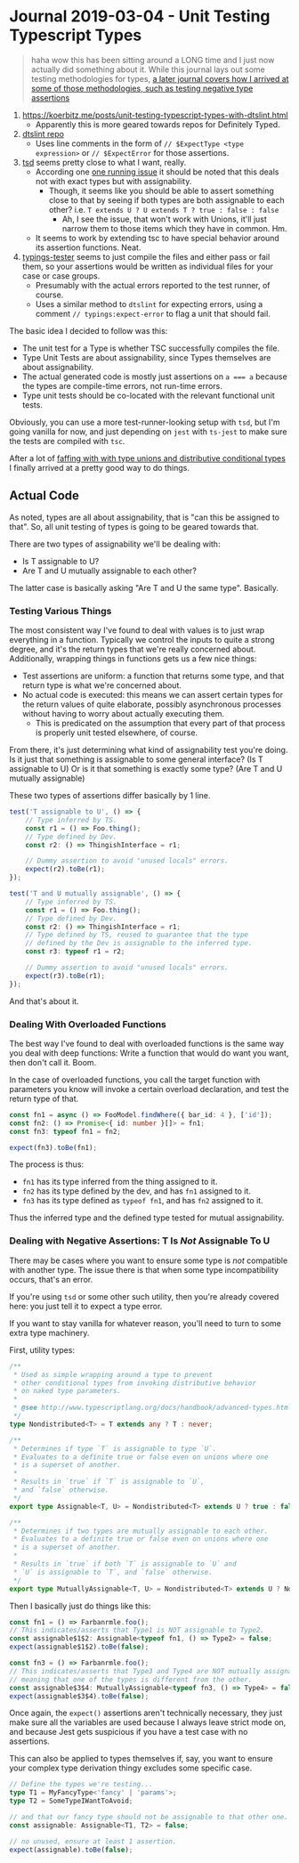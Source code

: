 Journal 2019-03-04 - Unit Testing Typescript Types
==================================================

> haha wow this has been sitting around a LONG time and I just now actually did something about it.  While this journal lays out some testing methodologies for types, [a later journal covers how I arrived at some of those methodologies, such as testing negative type assertions](./Journal%202019-08-20%20-%20Unit%20Testing%20Negative%20Type%20Assertions.md)

1. https://koerbitz.me/posts/unit-testing-typescript-types-with-dtslint.html
    - Apparently this is more geared towards repos for Definitely Typed.
2. [dtslint repo](https://github.com/Microsoft/dtslint)
    - Uses line comments in the form of `// $ExpectType <type expression>` or `// $ExpectError` for those assertions.
3. [tsd](https://www.npmjs.com/package/tsd) seems pretty close to what I want, really.
    - According one [one running issue](https://github.com/SamVerschueren/tsd/issues/10) it should be noted that this deals not with exact types but with assignability.
        - Though, it seems like you should be able to assert something close to that by seeing if both types are both assignable to each other?  i.e. `T extends U ? U extends T ? true : false : false`
            - Ah, I see the issue, that won't work with Unions, it'll just narrow them to those items which they have in common.  Hm.
    - It seems to work by extending tsc to have special behavior around its assertion functions.  Neat.
4. [typings-tester](https://www.npmjs.com/package/typings-tester) seems to just compile the files and either pass or fail them, so your assertions would be written as individual files for your case or case groups.
    - Presumably with the actual errors reported to the test runner, of course.
    - Uses a similar method to `dtslint` for expecting errors, using a comment `// typings:expect-error` to flag a unit that should fail.

The basic idea I decided to follow was this:

- The unit test for a Type is whether TSC successfully compiles the file.
- Type Unit Tests are about assignability, since Types themselves are about assignability.
- The actual generated code is mostly just assertions on `a === a` because the types are compile-time errors, not run-time errors.
- Type unit tests should be co-located with the relevant functional unit tests.

Obviously, you can use a more test-runner-looking setup with `tsd`, but I'm going vanilla for now, and just depending on `jest` with `ts-jest` to make sure the tests are compiled with `tsc`.

After a lot of [faffing with with type unions and distributive conditional types](./Journal%202019-08-20%20-%20Unit%20Testing%20Negative%20Type%20Assertions.md) I finally arrived at a pretty good way to do things.



## Actual Code

As noted, types are all about assignability, that is "can this be assigned to that".  So, all unit testing of types is going to be geared towards that.

There are two types of assignability we'll be dealing with:

- Is T assignable to U?
- Are T and U mutually assignable to each other?

The latter case is basically asking "Are T and U the same type".  Basically.


### Testing Various Things

The most consistent way I've found to deal with values is to just wrap everything in a function.  Typically we control the inputs to quite a strong degree, and it's the return types that we're really concerned about.  Additionally, wrapping things in functions gets us a few nice things:

- Test assertions are uniform: a function that returns some type, and that return type is what we're concerned about.
- No actual code is executed: this means we can assert certain types for the return values of quite elaborate, possibly asynchronous processes without having to worry about actually executing them.
    - This is predicated on the assumption that every part of that process is properly unit tested elsewhere, of course.

From there, it's just determining what kind of assignability test you're doing.  Is it just that something is assignable to some general interface? (Is T assignable to U)  Or is it that something is exactly some type? (Are T and U mutually assignable)

These two types of assertions differ basically by 1 line.

```typescript
test('T assignable to U', () => {
    // Type inferred by TS.
    const r1 = () => Foo.thing();
    // Type defined by Dev.
    const r2: () => ThingishInterface = r1;

    // Dummy assertion to avoid "unused locals" errors.
    expect(r2).toBe(r1);
});

test('T and U mutually assignable', () => {
    // Type inferred by TS.
    const r1 = () => Foo.thing();
    // Type defined by Dev.
    const r2: () => ThingishInterface = r1;
    // Type defined by TS, reused to guarantee that the type
    // defined by the Dev is assignable to the inferred type.
    const r3: typeof r1 = r2;

    // Dummy assertion to avoid "unused locals" errors.
    expect(r3).toBe(r1);
});
```

And that's about it.


### Dealing With Overloaded Functions

The best way I've found to deal with overloaded functions is the same way you deal with deep functions: Write a function that would do want you want, then don't call it.  Boom.

In the case of overloaded functions, you call the target function with parameters you know will invoke a certain overload declaration, and test the return type of that.

```typescript
const fn1 = async () => FooModel.findWhere({ bar_id: 4 }, ['id']);
const fn2: () => Promise<{ id: number }[]> = fn1;
const fn3: typeof fn1 = fn2;

expect(fn3).toBe(fn1);
```

The process is thus:

- `fn1` has its type inferred from the thing assigned to it.
- `fn2` has its type defined by the dev, and has `fn1` assigned to it.
- `fn3` has its type defined as `typeof fn1`, and has `fn2` assigned to it.

Thus the inferred type and the defined type tested for mutual assignability.


### Dealing with Negative Assertions: T Is _Not_ Assignable To U

There may be cases where you want to ensure some type is _not_ compatible with another type.  The issue there is that when some type incompatibility occurs, that's an error.

If you're using `tsd` or some other such utility, then you're already covered here: you just tell it to expect a type error.

If you want to stay vanilla for whatever reason, you'll need to turn to some extra type machinery.

First, utility types:

```typescript
/**
 * Used as simple wrapping around a type to prevent
 * other conditional types from invoking distributive behavior
 * on naked type parameters.
 *
 * @see http://www.typescriptlang.org/docs/handbook/advanced-types.html#distributive-conditional-types
 */
type Nondistributed<T> = T extends any ? T : never;

/**
 * Determines if type `T` is assignable to type `U`.
 * Evaluates to a definite true or false even on unions where one
 * is a superset of another.
 *
 * Results in `true` if `T` is assignable to `U`,
 * and `false` otherwise.
 */
export type Assignable<T, U> = Nondistributed<T> extends U ? true : false;

/**
 * Determines if two types are mutually assignable to each other.
 * Evaluates to a definite true or false even on unions where one
 * is a superset of another.
 *
 * Results in `true` if both `T` is assignable to `U` and
 * `U` is assignable to `T`, and `false` otherwise.
 */
export type MutuallyAssignable<T, U> = Nondistributed<T> extends U ? Nondistributed<U> extends T ? true : false : false;
```

Then I basically just do things like this:

```typescript
const fn1 = () => Farbanrmle.foo();
// This indicates/asserts that Type1 is NOT assignable to Type2.
const assignable$1$2: Assignable<typeof fn1, () => Type2> = false;
expect(assignable$1$2).toBe(false);

const fn3 = () => Farbanrmle.foo();
// This indicates/asserts that Type3 and Type4 are NOT mutually assignable,
// meaning that one of the types is different from the other.
const assignable$3$4: MutuallyAssignable<typeof fn3, () => Type4> = false;
expect(assignable$3$4).toBe(false);
```

Once again, the `expect()` assertions aren't technically necessary, they just make sure all the variables are used because I always leave strict mode on, and because Jest gets suspicious if you have a test case with no assertions.

This can also be applied to types themselves if, say, you want to ensure your complex type derivation thingy excludes some specific case.

```typescript
// Define the types we're testing...
type T1 = MyFancyType<'fancy' | 'params'>;
type T2 = SomeTypeIWantToAvoid;

// and that our fancy type should not be assignable to that other one.
const assignable: Assignable<T1, T2> = false;

// no unused, ensure at least 1 assertion.
expect(assignable).toBe(false);
```
